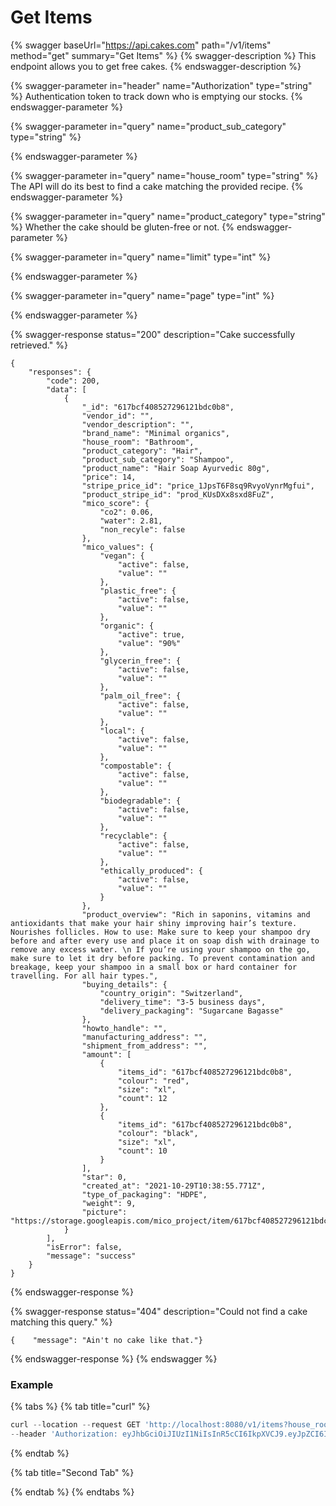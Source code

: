 # Get Items

{% swagger baseUrl="https://api.cakes.com" path="/v1/items" method="get" summary="Get Items" %}
{% swagger-description %}
This endpoint allows you to get free cakes.
{% endswagger-description %}

{% swagger-parameter in="header" name="Authorization" type="string" %}
Authentication token to track down who is emptying our stocks.
{% endswagger-parameter %}

{% swagger-parameter in="query" name="product_sub_category" type="string" %}

{% endswagger-parameter %}

{% swagger-parameter in="query" name="house_room" type="string" %}
The API will do its best to find a cake matching the provided recipe.
{% endswagger-parameter %}

{% swagger-parameter in="query" name="product_category" type="string" %}
Whether the cake should be gluten-free or not.
{% endswagger-parameter %}

{% swagger-parameter in="query" name="limit" type="int" %}

{% endswagger-parameter %}

{% swagger-parameter in="query" name="page" type="int" %}

{% endswagger-parameter %}

{% swagger-response status="200" description="Cake successfully retrieved." %}
```
{
    "responses": {
        "code": 200,
        "data": [
            {
                "_id": "617bcf408527296121bdc0b8",
                "vendor_id": "",
                "vendor_description": "",
                "brand_name": "Minimal organics",
                "house_room": "Bathroom",
                "product_category": "Hair",
                "product_sub_category": "Shampoo",
                "product_name": "Hair Soap Ayurvedic 80g",
                "price": 14,
                "stripe_price_id": "price_1JpsT6F8sq9RvyoVynrMgfui",
                "product_stripe_id": "prod_KUsDXx8sxd8FuZ",
                "mico_score": {
                    "co2": 0.06,
                    "water": 2.81,
                    "non_recyle": false
                },
                "mico_values": {
                    "vegan": {
                        "active": false,
                        "value": ""
                    },
                    "plastic_free": {
                        "active": false,
                        "value": ""
                    },
                    "organic": {
                        "active": true,
                        "value": "90%"
                    },
                    "glycerin_free": {
                        "active": false,
                        "value": ""
                    },
                    "palm_oil_free": {
                        "active": false,
                        "value": ""
                    },
                    "local": {
                        "active": false,
                        "value": ""
                    },
                    "compostable": {
                        "active": false,
                        "value": ""
                    },
                    "biodegradable": {
                        "active": false,
                        "value": ""
                    },
                    "recyclable": {
                        "active": false,
                        "value": ""
                    },
                    "ethically_produced": {
                        "active": false,
                        "value": ""
                    }
                },
                "product_overview": "Rich in saponins, vitamins and antioxidants that make your hair shiny improving hair’s texture. Nourishes follicles. How to use: Make sure to keep your shampoo dry before and after every use and place it on soap dish with drainage to remove any excess water. \n If you’re using your shampoo on the go, make sure to let it dry before packing. To prevent contamination and breakage, keep your shampoo in a small box or hard container for travelling. For all hair types.",
                "buying_details": {
                    "country_origin": "Switzerland",
                    "delivery_time": "3-5 business days",
                    "delivery_packaging": "Sugarcane Bagasse"
                },
                "howto_handle": "",
                "manufacturing_address": "",
                "shipment_from_address": "",
                "amount": [
                    {
                        "items_id": "617bcf408527296121bdc0b8",
                        "colour": "red",
                        "size": "xl",
                        "count": 12
                    },
                    {
                        "items_id": "617bcf408527296121bdc0b8",
                        "colour": "black",
                        "size": "xl",
                        "count": 10
                    }
                ],
                "star": 0,
                "created_at": "2021-10-29T10:38:55.771Z",
                "type_of_packaging": "HDPE",
                "weight": 9,
                "picture": "https://storage.googleapis.com/mico_project/item/617bcf408527296121bdc0b8/ayurvedic.webp"
            }
        ],
        "isError": false,
        "message": "success"
    }
}
```
{% endswagger-response %}

{% swagger-response status="404" description="Could not find a cake matching this query." %}
```
{    "message": "Ain't no cake like that."}
```
{% endswagger-response %}
{% endswagger %}

### Example

{% tabs %}
{% tab title="curl" %}
```javascript
curl --location --request GET 'http://localhost:8080/v1/items?house_room=bathroom&product_category=hair&product_sub_category=shampoo' \
--header 'Authorization: eyJhbGciOiJIUzI1NiIsInR5cCI6IkpXVCJ9.eyJpZCI6IjYxNTRkMzgxMGZkMDI3NGZhNDFlOTkzYyIsImVtYWlsIjoiNXlvdXNlZnNhbG1hbmFAaXNlb3ZlbHMuY29tIiwiZGF0YXR5cGUiOiIiLCJleHAiOjE2MzM2MDA2NzN9.YWNKD6m-n0YbYfomGIChSeHr-HO-kio7QOHQrhCMIGE'
```
{% endtab %}

{% tab title="Second Tab" %}

{% endtab %}
{% endtabs %}
